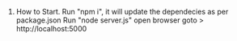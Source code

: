 1. How to Start. 
Run "npm i", it will update the dependecies as per package.json
Run "node server.js"
open browser goto > http://localhost:5000